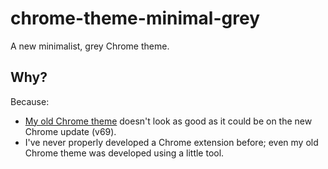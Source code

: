 # chrome-theme-minimal-grey

A new minimalist, grey Chrome theme.

## Why?

Because:

- [My old Chrome theme](https://chrome.google.com/webstore/detail/harmelodic-custom/nlgaidjddhmbibdbialabgoligelmknb) doesn't look as good as it could be on the new Chrome update (v69).
- I've never properly developed a Chrome extension before; even my old Chrome theme was developed using a little tool.